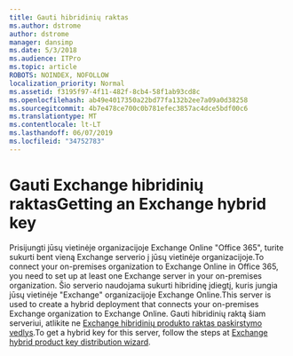 ```yaml
---
title: Gauti hibridinių raktas
ms.author: dstrome
author: dstrome
manager: dansimp
ms.date: 5/3/2018
ms.audience: ITPro
ms.topic: article
ROBOTS: NOINDEX, NOFOLLOW
localization_priority: Normal
ms.assetid: f3195f97-4f11-482f-8cb4-58f1ab93cd8c
ms.openlocfilehash: ab49e4017350a22bd77fa132b2ee7a09a0d38258
ms.sourcegitcommit: 4b7e478ce700c0b781efec3857ac4dce5bdf00c6
ms.translationtype: MT
ms.contentlocale: lt-LT
ms.lasthandoff: 06/07/2019
ms.locfileid: "34752783"
---
```

# <a name="getting-an-exchange-hybrid-key"></a><span data-ttu-id="92e4a-102">Gauti Exchange hibridinių raktas</span><span class="sxs-lookup"><span data-stu-id="92e4a-102">Getting an Exchange hybrid key</span></span>

<span data-ttu-id="92e4a-103">Prisijungti jūsų vietinėje organizacijoje Exchange Online "Office 365", turite sukurti bent vieną Exchange serverio į jūsų vietinėje organizacijoje.</span><span class="sxs-lookup"><span data-stu-id="92e4a-103">To connect your on-premises organization to Exchange Online in Office 365, you need to set up at least one Exchange server in your on-premises organization.</span></span> <span data-ttu-id="92e4a-104">Šio serverio naudojama sukurti hibridinę įdiegtį, kuris jungia jūsų vietinėje "Exchange" organizacijoje Exchange Online.</span><span class="sxs-lookup"><span data-stu-id="92e4a-104">This server is used to create a hybrid deployment that connects your on-premises Exchange organization to Exchange Online.</span></span> <span data-ttu-id="92e4a-105">Gauti hibridinių raktą šiam serveriui, atlikite ne [Exchange hibridinių produkto raktas paskirstymo vedlys](http://aka.ms/hybridkey).</span><span class="sxs-lookup"><span data-stu-id="92e4a-105">To get a hybrid key for this server, follow the steps at [Exchange hybrid product key distribution wizard](http://aka.ms/hybridkey).</span></span>
  


